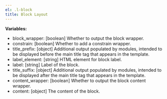 ```yaml
---
el: .l-block
title: Block Layout
---
```


__Variables:__
* block_wrapper: [boolean] Whether to output the block wrapper.
* constrain: [boolean] Whether to add a constrain wrapper.
* title_prefix: [object] Additional output populated by modules, intended to be displayed before the main title tag that appears in the template.
* label_element: [string] HTML element for block label.
* label: [string] Label of the block.
* title_suffix: [object] Additional output populated by modules, intended to be displayed after the main title tag that appears in the template.
* content_wrapper: [boolean] Whether to output the block content wrapper.
* content: [object] The content of the block.
